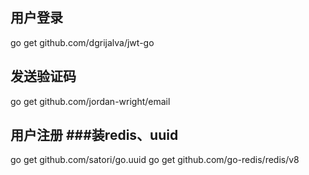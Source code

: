 ## 用户登录
go get github.com/dgrijalva/jwt-go
## 发送验证码
go get github.com/jordan-wright/email
## 用户注册 ###装redis、uuid
go get github.com/satori/go.uuid
go get github.com/go-redis/redis/v8
